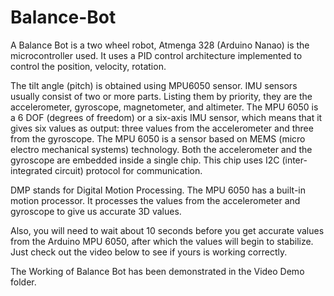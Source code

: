 # Balance-Bot

A Balance Bot is a two wheel robot,  Atmenga 328 (Arduino Nanao) is the microcontroller used. It uses a PID control architecture implemented to control the position, velocity, rotation. 

The tilt angle (pitch) is obtained using MPU6050 sensor. IMU sensors usually consist of two or more parts. Listing them by priority, they are the accelerometer, gyroscope, magnetometer, and altimeter. The MPU 6050 is a 6 DOF (degrees of freedom) or a six-axis IMU sensor, which means that it gives six values as output: three values from the accelerometer and three from the gyroscope. The MPU 6050 is a sensor based on MEMS (micro electro mechanical systems) technology. Both the accelerometer and the gyroscope are embedded inside a single chip. This chip uses I2C (inter-integrated circuit) protocol for communication.

DMP stands for Digital Motion Processing. The MPU 6050 has a built-in motion processor. It processes the values from the accelerometer and gyroscope to give us accurate 3D values.

Also, you will need to wait about 10 seconds before you get accurate values from the Arduino MPU 6050, after which the values will begin to stabilize. Just check out the video below to see if yours is working correctly.

The Working of Balance Bot has been demonstrated in the Video Demo folder.
